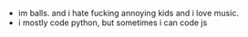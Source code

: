 - im balls. and i hate fucking annoying kids and i love music.
- i mostly code python, but sometimes i can code js
